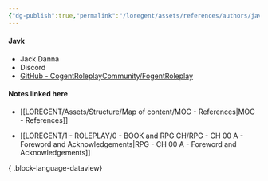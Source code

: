 ```yaml
---
{"dg-publish":true,"permalink":"/loregent/assets/references/authors/javk/"}
---
```


#### Javk
- Jack Danna
- Discord
- [GitHub - CogentRoleplayCommunity/FogentRoleplay](https://github.com/CogentRoleplayCommunity/FogentRoleplay)

#### Notes linked here

- [[LOREGENT/Assets/Structure/Map of content/MOC - References\|MOC - References]]

- [[LOREGENT/1 - ROLEPLAY/0 - BOOK and RPG CH/RPG - CH 00 A - Foreword and Acknowledgements\|RPG - CH 00 A - Foreword and Acknowledgements]]

{ .block-language-dataview}
